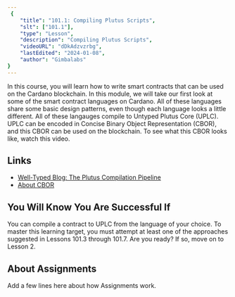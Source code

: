 ```yaml
---
 {
	"title": "101.1: Compiling Plutus Scripts",
	"slt": ["101.1"],
	"type": "Lesson",
	"description": "Compiling Plutus Scripts",
	"videoURL": "dDkAdzvzrbg",
	"lastEdited": "2024-01-08",
	"author": "Gimbalabs"
}
---
```


In this course, you will learn how to write smart contracts that can be used on the Cardano blockchain. In this module, we will take our first look at some of the smart contract languages on Cardano. All of these languages share some basic design patterns, even though each language looks a little different. All of these langauges compile to Untyped Plutus Core (UPLC). UPLC can be encoded in Concise Binary Object Representation (CBOR), and this CBOR can be used on the blockchain. To see what this CBOR looks like, watch this video.

## Links
- [Well-Typed Blog: The Plutus Compilation Pipeline](https://well-typed.com/blog/2022/08/plutus-cores/)
- [About CBOR](https://cbor.io/)

## You Will Know You Are Successful If
You can compile a contract to UPLC from the language of your choice. To master this learning target, you must attempt at least one of the approaches suggested in Lessons 101.3 through 101.7. Are you ready? If so, move on to Lesson 2.

## About Assignments
Add a few lines here about how Assignments work.